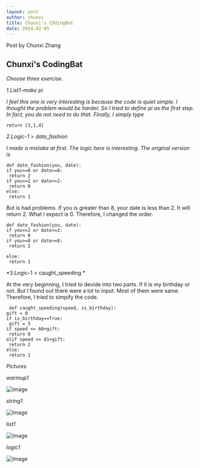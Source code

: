 ```yaml
---
layout: post
author: chunxi
title: Chunxi's COdingBat
date: 2014-02-05
---
```


Post by Chunxi Zhang

## Chunxi's CodingBat

*Choose three exercise.*

*1.List1-make pi*

 *I feel this one is very interesting is because the code is quiet simple. I thought the problem would be harder. 
 So I tried to define pi as the first step. In fact, you do not need to do that. Finally, I simply type*
 
 ```
 return [3,1,4]
 ```
 
 *2.Logic-1 > date_fashion*
 
 *I made a mistake at first. The logic here is interesting. 
 The original version is*
 
  ```
 def date_fashion(you, date):
  if you>=8 or date>=8:
   return 2
  if you<=2 or date<=2:
   return 0
  else:
   return 1
  ```
   
   But is had problems. If you is greater than 8, your date is less than 2. It will return 2. What I expect is 0. Therefore, I changed the order.
  
  ```
  def date_fashion(you, date):
  if you<=2 or date<=2:
   return 0
  if you>=8 or date>=8:
   return 2
  
  else:
   return 1
  ```
  
  *3.Logic-1 > caught_speeding *
 
  At the very beginning, I tried to devide into two parts. If it is my birthday or not. But I found out there were a lot to input. Most of them were same.
  Therefore, I tried to simpify the code.
 
 ```
  def caught_speeding(speed, is_birthday):
 gift = 0
 if is_birthday==True:
  gift = 5
 if speed <= 60+gift:
  return 0
 elif speed >= 81+gift:
  return 2
 else:
  return 1
 ```
 
 *Pictures*
 
 *warmup1*
 
 ![Image](http://farm6.staticflickr.com/5518/12331086384_0a5f30a6a7_m.jpg)
 
 *string1*
 
 ![Image](http://farm4.staticflickr.com/3778/12330665145_f2cb1c4548_m.jpg)
 
 *list1*
 
 ![Image](http://farm8.staticflickr.com/7416/12331126244_5daa15dcfb_m.jpg)
 
 *logic1*
 
 ![Image](http://farm4.staticflickr.com/3725/12331141364_d866c7f812_m.jpg)
 
 
  
  
  
